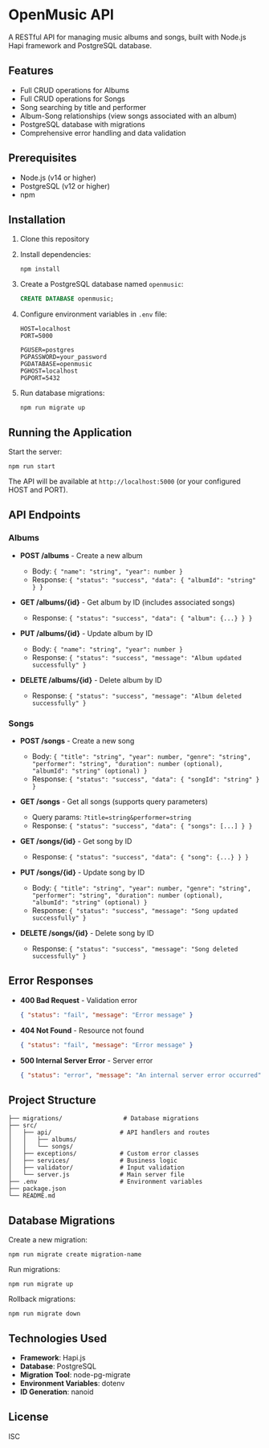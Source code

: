 # OpenMusic API

A RESTful API for managing music albums and songs, built with Node.js Hapi framework and PostgreSQL database.

## Features

- Full CRUD operations for Albums
- Full CRUD operations for Songs
- Song searching by title and performer
- Album-Song relationships (view songs associated with an album)
- PostgreSQL database with migrations
- Comprehensive error handling and data validation

## Prerequisites

- Node.js (v14 or higher)
- PostgreSQL (v12 or higher)
- npm

## Installation

1. Clone this repository
2. Install dependencies:
   ```
   npm install
   ```

3. Create a PostgreSQL database named `openmusic`:
   ```sql
   CREATE DATABASE openmusic;
   ```

4. Configure environment variables in `.env` file:
   ```
   HOST=localhost
   PORT=5000
   
   PGUSER=postgres
   PGPASSWORD=your_password
   PGDATABASE=openmusic
   PGHOST=localhost
   PGPORT=5432
   ```

5. Run database migrations:
   ```
   npm run migrate up
   ```

## Running the Application

Start the server:
```
npm run start
```

The API will be available at `http://localhost:5000` (or your configured HOST and PORT).

## API Endpoints

### Albums

- **POST /albums** - Create a new album
  - Body: `{ "name": "string", "year": number }`
  - Response: `{ "status": "success", "data": { "albumId": "string" } }`

- **GET /albums/{id}** - Get album by ID (includes associated songs)
  - Response: `{ "status": "success", "data": { "album": {...} } }`

- **PUT /albums/{id}** - Update album by ID
  - Body: `{ "name": "string", "year": number }`
  - Response: `{ "status": "success", "message": "Album updated successfully" }`

- **DELETE /albums/{id}** - Delete album by ID
  - Response: `{ "status": "success", "message": "Album deleted successfully" }`

### Songs

- **POST /songs** - Create a new song
  - Body: `{ "title": "string", "year": number, "genre": "string", "performer": "string", "duration": number (optional), "albumId": "string" (optional) }`
  - Response: `{ "status": "success", "data": { "songId": "string" } }`

- **GET /songs** - Get all songs (supports query parameters)
  - Query params: `?title=string&performer=string`
  - Response: `{ "status": "success", "data": { "songs": [...] } }`

- **GET /songs/{id}** - Get song by ID
  - Response: `{ "status": "success", "data": { "song": {...} } }`

- **PUT /songs/{id}** - Update song by ID
  - Body: `{ "title": "string", "year": number, "genre": "string", "performer": "string", "duration": number (optional), "albumId": "string" (optional) }`
  - Response: `{ "status": "success", "message": "Song updated successfully" }`

- **DELETE /songs/{id}** - Delete song by ID
  - Response: `{ "status": "success", "message": "Song deleted successfully" }`

## Error Responses

- **400 Bad Request** - Validation error
  ```json
  { "status": "fail", "message": "Error message" }
  ```

- **404 Not Found** - Resource not found
  ```json
  { "status": "fail", "message": "Error message" }
  ```

- **500 Internal Server Error** - Server error
  ```json
  { "status": "error", "message": "An internal server error occurred" }
  ```

## Project Structure

```
├── migrations/                 # Database migrations
├── src/
│   ├── api/                   # API handlers and routes
│   │   ├── albums/
│   │   └── songs/
│   ├── exceptions/            # Custom error classes
│   ├── services/              # Business logic
│   ├── validator/             # Input validation
│   └── server.js              # Main server file
├── .env                       # Environment variables
├── package.json
└── README.md
```

## Database Migrations

Create a new migration:
```
npm run migrate create migration-name
```

Run migrations:
```
npm run migrate up
```

Rollback migrations:
```
npm run migrate down
```

## Technologies Used

- **Framework**: Hapi.js
- **Database**: PostgreSQL
- **Migration Tool**: node-pg-migrate
- **Environment Variables**: dotenv
- **ID Generation**: nanoid

## License

ISC
